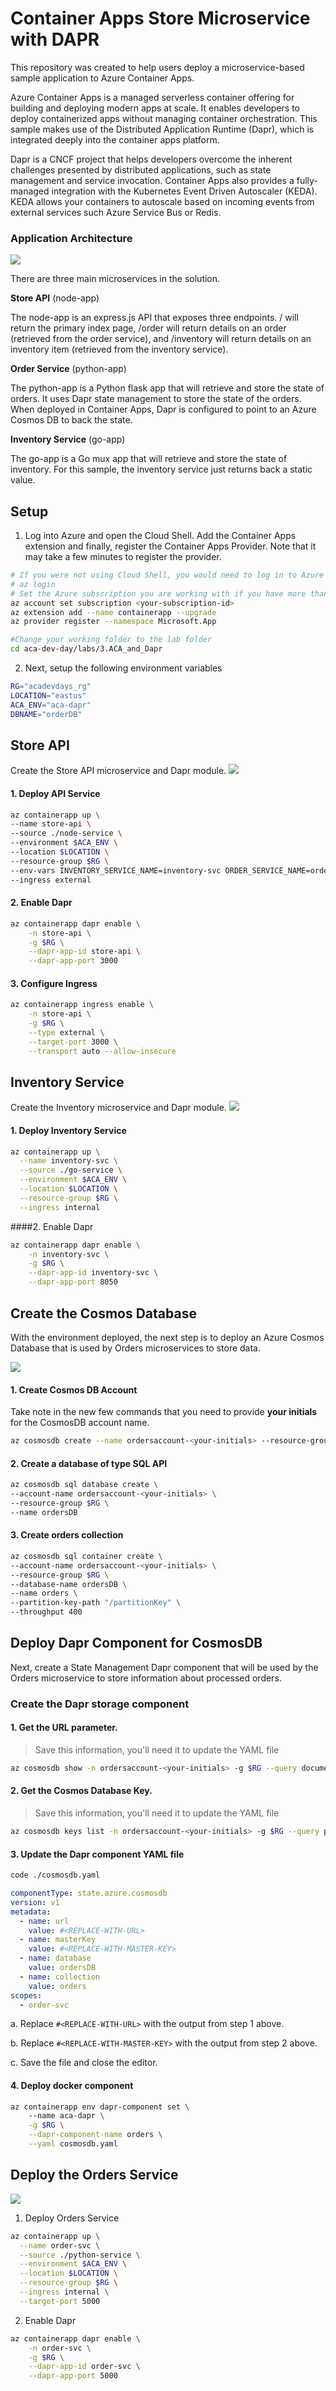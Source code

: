 # Container Apps Store Microservice with DAPR

This repository was created to help users deploy a microservice-based sample application to Azure Container Apps.

Azure Container Apps is a managed serverless container offering for building and deploying modern apps at scale. It enables developers to deploy containerized apps without managing container orchestration. This sample makes use of the Distributed Application Runtime (Dapr), which is integrated deeply into the container apps platform.

Dapr is a CNCF project that helps developers overcome the inherent challenges presented by distributed applications, such as state management and service invocation. Container Apps also provides a fully-managed integration with the Kubernetes Event Driven Autoscaler (KEDA). KEDA allows your containers to autoscale based on incoming events from external services such Azure Service Bus or Redis.

### Application Architecture
![](./content/daprlab-01.png)

There are three main microservices in the solution.

**Store API** (node-app)

The node-app is an express.js API that exposes three endpoints. / will return the primary index page, /order will return details on an order (retrieved from the order service), and /inventory will return details on an inventory item (retrieved from the inventory service).

**Order Service** (python-app)

The python-app is a Python flask app that will retrieve and store the state of orders. It uses Dapr state management to store the state of the orders. When deployed in Container Apps, Dapr is configured to point to an Azure Cosmos DB to back the state.

**Inventory Service** (go-app)

The go-app is a Go mux app that will retrieve and store the state of inventory. For this sample, the inventory service  just returns back a static value.

## Setup
1. Log into Azure and open the Cloud Shell. Add the Container Apps extension and finally, register the Container Apps Provider. Note that it may take a few minutes to register the provider.
```bash
# If you were not using Cloud Shell, you would need to log in to Azure via the Azure CLI
# az login
# Set the Azure subscription you are working with if you have more than one
az account set subscription <your-subscription-id>
az extension add --name containerapp --upgrade
az provider register --namespace Microsoft.App

#Change your working folder to the lab folder
cd aca-dev-day/labs/3.ACA_and_Dapr
```

2. Next, setup the following environment variables
```bash
RG="acadevdays_rg"
LOCATION="eastus"
ACA_ENV="aca-dapr"
DBNAME="orderDB"
```

## Store API
Create the Store API microservice and Dapr module.
![](./content/daprlab-storeapi-1.png)

#### 1. Deploy API Service
```bash
az containerapp up \
--name store-api \
--source ./node-service \
--environment $ACA_ENV \
--location $LOCATION \
--resource-group $RG \
--env-vars INVENTORY_SERVICE_NAME=inventory-svc ORDER_SERVICE_NAME=order-svc DAPR_HTTP_PORT=3500 \
--ingress external 
```

#### 2. Enable Dapr
```bash
az containerapp dapr enable \
    -n store-api \
    -g $RG \
    --dapr-app-id store-api \
    --dapr-app-port 3000
```

#### 3. Configure Ingress
```bash
az containerapp ingress enable \
    -n store-api \
    -g $RG \
    --type external \
    --target-port 3000 \
    --transport auto --allow-insecure 
```

## Inventory Service
Create the Inventory microservice and Dapr module.
![](./content/daprlab-inventory.png)

#### 1. Deploy Inventory Service
```bash
az containerapp up \
  --name inventory-svc \
  --source ./go-service \
  --environment $ACA_ENV \
  --location $LOCATION \
  --resource-group $RG \
  --ingress internal
```

####2. Enable Dapr
```bash
az containerapp dapr enable \
    -n inventory-svc \
    -g $RG \
    --dapr-app-id inventory-svc \
    --dapr-app-port 8050
```

## Create the Cosmos Database
With the environment deployed, the next step is to deploy an Azure Cosmos Database that is used by Orders microservices to store data. 

![](./content/daprlab-cosmos.png)

#### 1. Create Cosmos DB Account 
Take note in the new few commands that you need to provide  **your initials** for the CosmosDB account name.
```bash
az cosmosdb create --name ordersaccount-<your-initials> --resource-group $RG 
```

#### 2. Create a database of type SQL API 
```bash
az cosmosdb sql database create \
--account-name ordersaccount-<your-initials> \
--resource-group $RG \
--name ordersDB
```

#### 3. Create orders collection
```bash
az cosmosdb sql container create \
--account-name ordersaccount-<your-initials> \
--resource-group $RG \
--database-name ordersDB \
--name orders \
--partition-key-path "/partitionKey" \
--throughput 400 
```

## Deploy Dapr Component for CosmosDB
Next, create a State Management Dapr component that will be used by the Orders microservice to store information about processed orders. 

### Create the Dapr storage component

#### 1. Get the URL parameter. 
> Save this information, you'll need it to update the YAML file 
```bash
az cosmosdb show -n ordersaccount-<your-initials> -g $RG --query documentEndpoint -o tsv
```

#### 2. Get the Cosmos Database  Key.  
> Save this information, you'll need it to update the YAML file 
```bash
az cosmosdb keys list -n ordersaccount-<your-initials> -g $RG --query primaryMasterKey -o tsv
```
#### 3. Update the Dapr component YAML file 
```bash
code ./cosmosdb.yaml
```
```yaml
componentType: state.azure.cosmosdb
version: v1
metadata:
  - name: url
    value: #<REPLACE-WITH-URL>
  - name: masterKey
    value: #<REPLACE-WITH-MASTER-KEY>
  - name: database
    value: ordersDB
  - name: collection
    value: orders
scopes:
  - order-svc
```

a. Replace ```#<REPLACE-WITH-URL>``` with the output from step 1 above.

b. Replace ```#<REPLACE-WITH-MASTER-KEY>``` with the output from step 2 above.

c. Save the file and close the editor.


#### 4. Deploy docker component 
```bash
az containerapp env dapr-component set \ 
    --name aca-dapr \
    -g $RG \
    --dapr-component-name orders \
    --yaml cosmosdb.yaml
```


## Deploy the Orders Service
![](./content/daprlab-orders.png)

1. Deploy Orders Service
```bash
az containerapp up \
  --name order-svc \
  --source ./python-service \
  --environment $ACA_ENV \
  --location $LOCATION \
  --resource-group $RG \
  --ingress internal \
  --target-port 5000
```

2. Enable Dapr
```bash
az containerapp dapr enable \
    -n order-svc \
    -g $RG \
    --dapr-app-id order-svc \
    --dapr-app-port 5000
```
